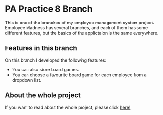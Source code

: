 # PA Practice 8 Branch
This is one of the branches of my employee management system project. Employee Madness has several branches, and each of them has some different features, but the basics of the applictaion is the same everywhere.

## Features in this branch
On this branch I developed the following features:
<ul>
  <li>You can also store board games.</li>
  <li>You can choose a favourite board game for each employee from a dropdown list.</li>
</ul>

## About the whole project
If you want to read about the whole project, please click <a href="https://github.com/CodecoolGlobal/the-employee-madness-react-LBlanka99">here!</a>
